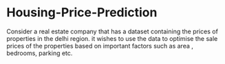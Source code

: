 # Housing-Price-Prediction
Consider a real estate company that has a dataset containing the prices of properties in the delhi region. it wishes to use the data to optimise the sale prices of the properties based on important factors such as area , bedrooms, parking etc.
